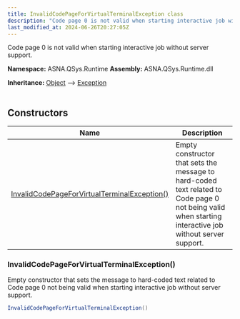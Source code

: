 ```yaml
---
title: InvalidCodePageForVirtualTerminalException class
description: "Code page 0 is not valid when starting interactive job without server support. "
last_modified_at: 2024-06-26T20:27:05Z
---
```


Code page 0 is not valid when starting interactive job without server support.

**Namespace:** ASNA.QSys.Runtime
**Assembly:** ASNA.QSys.Runtime.dll

**Inheritance:** [Object](https://docs.microsoft.com/en-us/dotnet/api/system.object) --> [Exception](https://docs.microsoft.com/en-us/dotnet/api/system.exception)
<br>
<br>

## Constructors

| Name | Description |
| --- | --- |
| [InvalidCodePageForVirtualTerminalException()](#invalidcodepageforvirtualterminalexception) | Empty constructor that sets the message to hard-coded text related to Code page 0 not being valid when starting interactive job without server support.

### InvalidCodePageForVirtualTerminalException()

Empty constructor that sets the message to hard-coded text related to Code page 0 not being valid when starting interactive job without server support.

```cs
InvalidCodePageForVirtualTerminalException()
```

